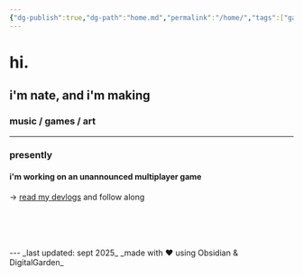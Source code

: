 ```yaml
---
{"dg-publish":true,"dg-path":"home.md","permalink":"/home/","tags":["gardenEntry"],"dgHomeLink":true,"dgShowBacklinks":true,"dgShowFileTree":true,"dgEnableSearch":true,"dgShowToc":true,"dgLinkPreview":true,"dgShowTags":true,"noteIcon":""}
---
```


# hi. 
## i'm nate, and i'm making 
### music / games / art 
--- 
### presently
#### i'm working on an **unannounced** multiplayer game
→ [read my devlogs](https://www.nullnxte.com/devlogs/prologue) and follow along 

<div>
<br>
<br>
<br>
<br>
</div>
--- 
_last updated: sept 2025_ 
_made with ❤ using Obsidian & DigitalGarden_
